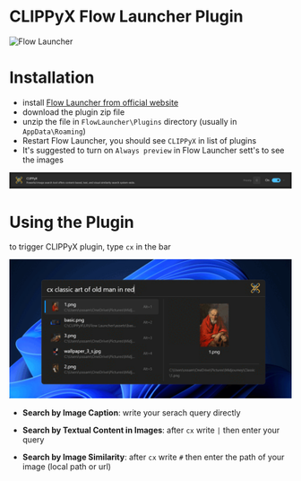 # CLIPPyX Flow Launcher Plugin

![Flow Launcher](https://user-images.githubusercontent.com/6903107/207168016-85d0dd16-1f3b-4d42-9d37-0e0d5a596ead.png)

# Installation
- install [Flow Launcher from official website](https://www.flowlauncher.com/#)
- download the plugin zip file
- unzip the file in `FlowLauncher\Plugins` directory (usually in `AppData\Roaming`)
- Restart Flow Launcher, you should see `CLIPPyX` in list of plugins
- It's suggested to turn on `Always preview` in Flow Launcher sett's to see the images

![Plugin on](assets/plugin.png)

# Using the Plugin
to trigger CLIPPyX plugin, type `cx` in the bar

![basic](assets/usage.gif)

- **Search by Image Caption**: write your serach query directly

- **Search by Textual Content in Images**: after `cx` write `|` then enter your query

- **Search by Image Similarity**: after `cx` write `#` then enter the path of your image (local path or url)